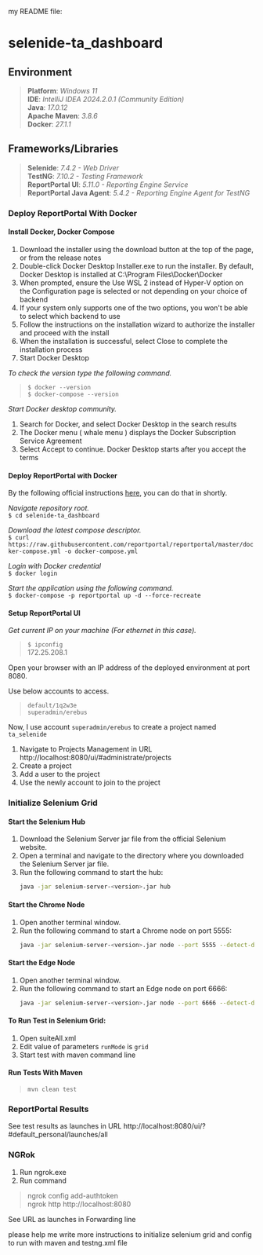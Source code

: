 my README file:
# selenide-ta_dashboard

## **Environment**
> **Platform**: <em>Windows 11</em><br/>
> **IDE**: <em>IntelliJ IDEA 2024.2.0.1 (Community Edition)</em><br/>
> **Java**: <em>17.0.12</em><br/>
> **Apache Maven**: <em>3.8.6</em><br/>
> **Docker**: <em>27.1.1</em><br/>

## **Frameworks/Libraries**
> **Selenide**: <em>7.4.2 - Web Driver</em><br/>
> **TestNG**: <em>7.10.2 - Testing Framework</em><br/>
> **ReportPortal UI**: <em>5.11.0 - Reporting Engine Service</em><br/>
> **ReportPortal Java Agent**: <em>5.4.2 - Reporting Engine Agent for TestNG</em><br/>

### **Deploy ReportPortal With Docker**
#### **Install Docker, Docker Compose**
1. Download the installer using the download button at the top of the page, or from the release notes
2. Double-click Docker Desktop Installer.exe to run the installer. By default, Docker Desktop is installed at C:\Program Files\Docker\Docker
3. When prompted, ensure the Use WSL 2 instead of Hyper-V option on the Configuration page is selected or not depending on your choice of backend
4. If your system only supports one of the two options, you won't be able to select which backend to use
5. Follow the instructions on the installation wizard to authorize the installer and proceed with the install
6. When the installation is successful, select Close to complete the installation process
7. Start Docker Desktop

<em>To check the version type the following command.</em><br/>
> `$ docker --version`<br/>
> `$ docker-compose --version`<br/>

<em>Start Docker desktop community.</em><br/>
1. Search for Docker, and select Docker Desktop in the search results
2. The Docker menu ( whale menu ) displays the Docker Subscription Service Agreement
3. Select Accept to continue. Docker Desktop starts after you accept the terms

#### **Deploy ReportPortal with Docker**
By the following official instructions [here](https://reportportal.io/docs/Deploy-with-Docker), you can do that in shortly.

<em>Navigate repository root.</em><br/>
`$ cd selenide-ta_dashboard`<br/>

<em>Download the latest compose descriptor.</em><br/>
`$ curl https://raw.githubusercontent.com/reportportal/reportportal/master/docker-compose.yml -o docker-compose.yml`<br/>

<em>Login with Docker credential</em><br/>
`$ docker login`<br/>

<em>Start the application using the following command.</em><br/>
`$ docker-compose -p reportportal up -d --force-recreate`<br/>

#### **Setup ReportPortal UI**
<em>Get current IP on your machine (For ethernet in this case). </em><br/>
>`$ ipconfig`<br/>
> 172.25.208.1

Open your browser with an IP address of the deployed environment at port 8080.

Use below accounts to access.
> `default/1q2w3e`<br/>
> `superadmin/erebus`

Now, I use account `superadmin/erebus` to create a project named `ta_selenide`
1. Navigate to Projects Management in URL http://localhost:8080/ui/#administrate/projects
2. Create a project
3. Add a user to the project
4. Use the newly account to join to the project

### **Initialize Selenium Grid**

#### **Start the Selenium Hub**
1. Download the Selenium Server jar file from the official Selenium website.
2. Open a terminal and navigate to the directory where you downloaded the Selenium Server jar file.
3. Run the following command to start the hub:
    ```sh
    java -jar selenium-server-<version>.jar hub
    ```

#### **Start the Chrome Node**
1. Open another terminal window.
2. Run the following command to start a Chrome node on port 5555:
    ```sh
    java -jar selenium-server-<version>.jar node --port 5555 --detect-drivers true -I "chrome" --hub http://localhost:4444/ui
    ```

#### **Start the Edge Node**
1. Open another terminal window.
2. Run the following command to start an Edge node on port 6666:
    ```sh
    java -jar selenium-server-<version>.jar node --port 6666 --detect-drivers true -I "edge" --hub http://localhost:4444/ui
    ```
#### **To Run Test in Selenium Grid:**
1. Open suiteAll.xml
2. Edit value of parameters `runMode` is `grid`
3. Start test with maven command line

#### **Run Tests With Maven**
> `mvn clean test`<br/>

### **ReportPortal Results**
See test results as launches in URL http://localhost:8080/ui/?#default_personal/launches/all

### **NGRok**
1. Run ngrok.exe
2. Run command
> ngrok config add-authtoken <auth-token></br>
> ngrok http http://localhost:8080</br>

See URL as launches in Forwarding line

please help me write more instructions to initialize selenium grid and config to run with maven and testng.xml file